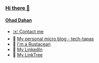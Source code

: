 <a href="https://cloudflare-worker-counter.ohaddahan.workers.dev?name=https://github.com/ohaddahan"/>

### Hi there 👋

#### Ohad Dahan

- ✉️ [Contact me](mailto:ohaddahan@gmail.com)
- 📝 [My personal micro blog - tech-tapas](https://ohaddahan.github.io/tech-tapas/)
- 🦀 [I'm a Rustacean](https://www.rust-lang.org/)
- 💼 [My LinkedIn](https://www.linkedin.com/in/ohad-dahan-a31033266/)
- 🔗 [My LinkTree](https://linktr.ee/ohad.dahan)
   
